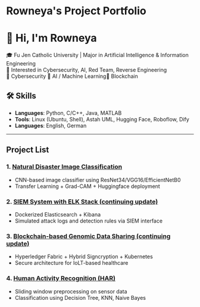 
# Rowneya's Project Portfolio
# 👋 Hi, I'm Rowneya

🎓 Fu Jen Catholic University | Major in Artificial Intelligence & Information Engineering  
🔐 Interested in Cybersecurity, AI, Red Team, Reverse Engineering  
🔐 Cybersecurity 🤖 AI / Machine Learning🔗 Blockchain 
## 🛠 Skills

- **Languages**: Python, C/C++, Java, MATLAB
- **Tools**: Linux (Ubuntu, Shell), Astah UML, Hugging Face, Roboflow, Dify
- **Languages**: English, German
---

## Project List

### 1. [Natural Disaster Image Classification](./Natural-Disaster-Classification/)

- CNN-based image classifier using ResNet34/VGG16/EfficientNetB0
- Transfer Learning + Grad-CAM + Huggingface deployment

### 2. [SIEM System with ELK Stack (continuing update)](#) 
- Dockerized Elasticsearch + Kibana
- Simulated attack logs and detection rules via SIEM interface

### 3. [Blockchain-based Genomic Data Sharing (continuing update)](#)
- Hyperledger Fabric + Hybrid Signcryption + Kubernetes
- Secure architecture for IoLT-based healthcare

### 4. [Human Activity Recognition (HAR)](./HAR-Activity-Recognition/)
- Sliding window preprocessing on sensor data
- Classification using Decision Tree, KNN, Naive Bayes
